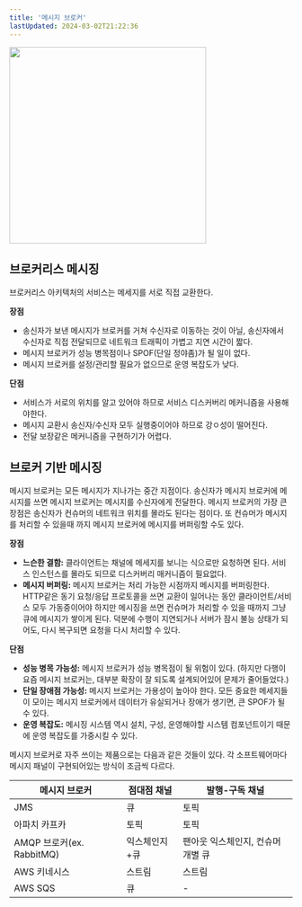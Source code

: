 ```yaml
---
title: '메시지 브로커'
lastUpdated: 2024-03-02T21:22:36
---
```


<img src="https://user-images.githubusercontent.com/81006587/212675206-3a444b18-3e16-454a-a54b-a67b21e7d2fb.png" height=350px>

## 브로커리스 메시징

브로커리스 아키텍처의 서비스는 메세지를 서로 직접 교환한다.

**장점**
- 송신자가 보낸 메시지가 브로커를 거쳐 수신자로 이동하는 것이 아닐, 송신자에서 수신자로 직접 전달되므로 네트워크 트래픽이 가볍고 지연 시간이 짧다.
- 메시지 브로커가 성능 병목점이나 SPOF(단일 정야좀)가 될 일이 없다.
- 메시지 브로커를 설정/관리할 필요가 없으므로 운영 복잡도가 낮다.

**단점**
- 서비스가 서로의 위치를 알고 있어야 하므로 서비스 디스커버리 메커니즘을 사용해야한다.
- 메시지 교환시 송신자/수신자 모두 실행중이어야 하므로 강ㅇ성이 떨어진다.
- 전달 보장같은 메커니즘을 구현하기가 어렵다.

## 브로커 기반 메시징

메시지 브로커는 모든 메시지가 지나가는 중간 지점이다. 송신자가 메시지 브로커에 메시지를 쓰면 메시지 브로커는 메시지를 수신자에게 전달한다. 메시지 브로커의 가장 큰 장점은 송신자가 컨슈머의 네트워크 위치를 몰라도 된다는 점이다. 또 컨슈머가 메시지를 처리할 수 있을때 까지 메시지 브로커에 메시지를 버퍼링할 수도 있다.

**장점**
- **느슨한 결함:** 클라이언트는 채널에 메세지를 보니는 식으로만 요청하면 된다. 서비스 인스턴스를 몰라도 되므로 디스커버리 매커니즘이 필요없다.
- **메시지 버퍼링:** 메시지 브로커는 처리 가능한 시점까지 메시지를 버퍼링한다. HTTP같은 동기 요청/응답 프로토콜을 쓰면 교환이 일어나는 동안 클라이언트/서비스 모두 가동중이어야 하지만 메시징을 쓰면 컨슈머가 처리할 수 있을 때까지 그냥 큐에 메시지가 쌓이게 된다. 덕분에 수행이 지연되거나 서버가 잠시 불능 상태가 되어도, 다시 복구되면 요청을 다시 처리할 수 있다.

**단점**
- **성능 병목 가능성:** 메시지 브로커가 성능 병목점이 될 위험이 있다. (하지만 다행이 요즘 메시지 브로커는, 대부분 확장이 잘 되도록 설계되어있어 문제가 줄어들었다.)
- **단일 장애점 가능성:** 메시지 브로커는 가용성이 높아야 한다. 모든 중요한 메세지들이 모이는 메시지 브로커에서 데이터가 유실되거나 장애가 생기면, 큰 SPOF가 될 수 있다.
- **운영 복잡도:** 메시징 시스템 역시 설치, 구성, 운영해야할 시스템 컴포넌트이기 때문에 운영 복잡도를 가중시킬 수 있다.

메시지 브로커로 자주 쓰이는 제품으로는 다음과 같은 것들이 있다. 각 소프트웨어마다 메시지 패널이 구현되어있는 방식이 조금씩 다르다.

|메시지 브로커|점대점 채널|발행-구독 채널|
|-|-|-|
|JMS|큐|토픽|
|아파치 카프카|토픽|토픽|
|AMQP 브로커(ex. RabbitMQ)|익스체인지+큐|팬아웃 익스체인지, 컨슈머 개별 큐|
|AWS 키네시스|스트림|스트림|
|AWS SQS|큐|-|